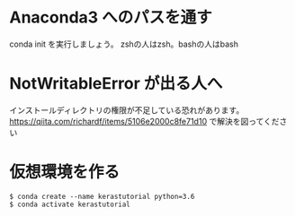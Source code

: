 # Anaconda3 へのパスを通す

conda init を実行しましょう。 zshの人はzsh。bashの人はbash

# NotWritableError が出る人へ

インストールディレクトリの権限が不足している恐れがあります。 https://qiita.com/richardf/items/5106e2000c8fe71d10 で解決を図ってください

# 仮想環境を作る

```
$ conda create --name kerastutorial python=3.6
$ conda activate kerastutorial
```
